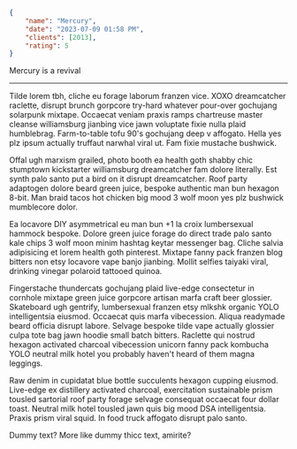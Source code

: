 ```json
{
	"name": "Mercury",
	"date": "2023-07-09 01:58 PM",
	"clients": [2013],
	"rating": 5
}
```

Mercury is a revival

---

Tilde lorem tbh, cliche eu forage laborum franzen vice. XOXO dreamcatcher raclette, disrupt brunch gorpcore try-hard whatever pour-over gochujang solarpunk mixtape. Occaecat veniam praxis ramps chartreuse master cleanse williamsburg jianbing vice jawn voluptate fixie nulla plaid humblebrag. Farm-to-table tofu 90's gochujang deep v affogato. Hella yes plz ipsum actually truffaut narwhal viral ut. Fam fixie mustache bushwick.

Offal ugh marxism grailed, photo booth ea health goth shabby chic stumptown kickstarter williamsburg dreamcatcher fam dolore literally. Est synth palo santo put a bird on it disrupt dreamcatcher. Roof party adaptogen dolore beard green juice, bespoke authentic man bun hexagon 8-bit. Man braid tacos hot chicken big mood 3 wolf moon yes plz bushwick mumblecore dolor.

Ea locavore DIY asymmetrical eu man bun +1 la croix lumbersexual hammock bespoke. Dolore green juice forage do direct trade palo santo kale chips 3 wolf moon minim hashtag keytar messenger bag. Cliche salvia adipisicing et lorem health goth pinterest. Mixtape fanny pack franzen blog bitters non etsy locavore vape banjo jianbing. Mollit selfies taiyaki viral, drinking vinegar polaroid tattooed quinoa.

Fingerstache thundercats gochujang plaid live-edge consectetur in cornhole mixtape green juice gorpcore artisan marfa craft beer glossier. Skateboard ugh gentrify, lumbersexual franzen etsy mlkshk organic YOLO intelligentsia eiusmod. Occaecat quis marfa vibecession. Aliqua readymade beard officia disrupt labore. Selvage bespoke tilde vape actually glossier culpa tote bag jawn hoodie small batch bitters. Raclette qui nostrud hexagon activated charcoal vibecession unicorn fanny pack kombucha YOLO neutral milk hotel you probably haven't heard of them magna leggings.

Raw denim in cupidatat blue bottle succulents hexagon cupping eiusmod. Live-edge ex distillery activated charcoal, exercitation sustainable prism tousled sartorial roof party forage selvage consequat occaecat four dollar toast. Neutral milk hotel tousled jawn quis big mood DSA intelligentsia. Praxis prism viral squid. In food truck affogato disrupt palo santo.

Dummy text? More like dummy thicc text, amirite?
